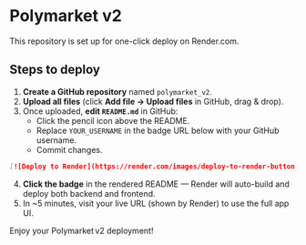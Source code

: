 # Polymarket v2

This repository is set up for one-click deploy on Render.com.

## Steps to deploy

1. **Create a GitHub repository** named `polymarket_v2`.  
2. **Upload all files** (click **Add file → Upload files** in GitHub, drag & drop).  
3. Once uploaded, **edit `README.md`** in GitHub:
   - Click the pencil icon above the README.
   - Replace `YOUR_USERNAME` in the badge URL below with your GitHub username.
   - Commit changes.

```markdown
[![Deploy to Render](https://render.com/images/deploy-to-render-button.svg)](https://render.com/deploy?repo=https://github.com/YOUR_USERNAME/polymarket_v2)
```

4. **Click the badge** in the rendered README — Render will auto-build and deploy both backend and frontend.  
5. In ~5 minutes, visit your live URL (shown by Render) to use the full app UI.

Enjoy your Polymarket v2 deployment!
